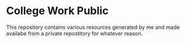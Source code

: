 # College Work Public
This repository contains various resources generated by me and made availabe from a private repostitory for whatever reason.